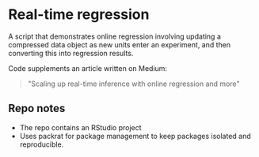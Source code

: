 # Real-time regression

A script that demonstrates online regression involving updating a compressed data object as new units enter an experiment, and then converting this into regression results.

Code supplements an article written on Medium:

> "Scaling up real-time inference with online regression and more"

## Repo notes

- The repo contains an RStudio project
- Uses packrat for package management to keep packages isolated and reproducible.
